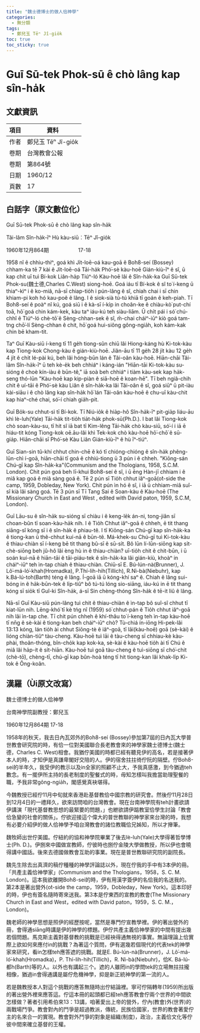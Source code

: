 ```yaml
---
title: "魏士德博士的做人佮神學"
categories:
  - 無分類
tags:
  - 鄭兒玉 Tēⁿ Jî-gio̍k
toc: true
toc_sticky: true
---
```


# Guī Sū-tek Phok-sū ê chò lâng kap sîn-ha̍k

## 文獻資訊

| 項目 | 資料 |
|---|---|
| 作者 | 鄭兒玉 Tēⁿ Jî-gio̍k |
| 卷期 | 台灣教會公報 |
| 卷期 | 第864號 |
| 日期 | 1960/12 |
| 頁數 | 17 |

## 白話字（原文數位化）

Guī Sū-tek Phok-sū ê chò lâng kap sîn-ha̍k

Tâi-lâm Sîn-ha̍k-īⁿ Hù kàu-siū︰Tēⁿ Jî-gio̍k

1960年12月864期                    17-18

1958 nî ê chhiu-thiⁿ, goá khì Ji̍t-loē-oá kau-goā ê Bo͘h8-seí (Bossey) chham-ka tē 7 kài ê Ji̍t-loē-oá Tāi-ha̍k Phó͘-sè kàu-hoē Gián-kiù-īⁿ ê sî, ū kap chi̍t uī tuì Bí-kok Liân-ha̍p Tiúⁿ-ló Kàu-hoē lâi ê Sîn-ha̍k-ka Guī Sū-tek Phok-su(魏士德,Charles C.West) siong-hoē. Goá iáu tī Bí-kok ê sî to͘ í-keng ū thiaⁿ-kìⁿ i ê ko-miâ, nā-sī chiap-tio̍h i pún-lâng ê sî, chiah chai i sī chin khiam-pi koh hó kau-poê ê lâng. I ê siok-sià tú-tú khiā tī goán ê keh-piah. Tī Bo͘h8-seí ê poàⁿ nî kú, goá siū i ê kà-sī í-ki̍p in choân-ke ê chiàu-kò͘ put-chí toā, hō͘ goá chin kám-kek, kàu taⁿ iáu-kú teh siàu-liām. Ū chi̍t pái i só͘ chú-chhî ê Tiúⁿ-ló chè-tō͘ ê Sèng-chhan-sek ê sî, m̄-chai cháiⁿ-iūⁿ kiò goá tam-tng chō͘-lí Sèng-chhan ê chit, hō͘ goá hui-siông gông-ngia̍h, koh kám-kak chin bē kham-tit.

Taⁿ Guī Kàu-siū í-keng tī 11 ge̍h tiong-sûn chiū lâi Hiong-káng hù Ki-tok-kàu kap Tiong-kok Chong-kàu ê gián-kiù-hoē. Jiân-āu tī 11 ge̍h 28 ji̍t kàu 12 ge̍h 4 ji̍t ê chi̍t lé-pài kú, beh lâi hóng-būn lán ê Tâi-oân kàu-hoē. Hiān-chāi Tâi-lâm Sîn-ha̍k-īⁿ ū teh kè-e̍k beh chhiáⁿ i káng-ián "Hiān-tāi Ki-tok-kàu su-sióng ê choè kín-iàu ê būn-tê," iā soà beh chhiáⁿ i tiàm kàu-sek kap ha̍k-seng thó-lūn "Kàu-hoē kap kip-piàn ê siā-hoē ê koan-hē". Tī beh ngiâ-chih chit ê uí-tāi ê Phó͘-sè kàu Liân ê sîn-ha̍k-ka lâi Tâi-oân ê sî, goá siūⁿ ū pit-iàu kài-siāu i ê chò lâng kap sîn-ha̍k hō͘ lán Tâi-oân kàu-hoē ê chu-uī kàu-chit kap hiaⁿ-ché chai, só͘-í chiah gia̍h-pit.

Guī Bo̍k-su chhut-sì tī Bí-kok. Tī Niú-io̍k ê hia̍p-hô Sîn-ha̍k-īⁿ pit-gia̍p liáu-āu khì Iè-luh(Yale) Tāi-ha̍k tit-tio̍h tia̍t-ha̍k phok-sū(Ph.D.). I bat lâi Tiong-kok chò soan-kàu-su, tī hit sî iā bat tī Kim-lêng Tāi-ha̍k chò kàu-siū, só͘-í i iā ē hiáu-tit kóng Tiong-kok oē.āu-lâi khì Tek-kok chò kàu-hoē hō͘-chō͘ ê sū-gia̍p. Hiān-chāi sī Phó͘-sè Kàu Liân Gián-kiù-īⁿ ê hù īⁿ-tiúⁿ.

Guī Sian-sin tû-khí chhut chin-chē ê kó tī chióng-chióng ê sîn-ha̍k phêng-lūn-chì í-goā, hiān-chāi tī goá ê chhiú-tiong ū 3 pún i ê chheh. "Kiōng-sán Chú-gī kap Sîn-ha̍k-ka"(Communism and the Thologians, 1958, S.C.M. London). Chit pún goá beh lī-khui Bo͘h8-seí ê sî, i ū ēng Hàn-jī chhiam i ê miâ kap goá ê miâ sàng goá ê. Tē 2 pún sī Tio̍h chhut iâⁿ-goā(o͘t-side the camp, 1959, Do͘bleday, New York). Chit pún ìn hó ê sî, i iā ū chhiam-miâ suî-sî kià lâi sàng goá. Tē 3 pún sī Tī Tang Sai ê Soan-kàu ê Kàu-hoē (The Missionary Church in East and West , edited with David paton, 1959, S.C.M, London).

Guī Lāu-su ê sîn-ha̍k su-sióng sī chiàu i ê keng-le̍k án-ni, tong-jiân sī choan-bûn tī soan-kàu-ha̍k nih. I ê Tio̍h Chhut iâⁿ-goā ê chheh, ē tit thang siāng-sî kóng sī i ê sîn-ha̍k ê phiau-tê. I tī Kiōng-sán Chú-gī kap sîn-ha̍k-ka ê tiong-kan ū thê-chhut kuí-nā ê būn-tê. Má-khek-su Chú-gī tuì Ki-tok-kàu ê thiau-chiàn sī í-keng bē tit thang bû-sī ê sū-si̍t. Bô lūn lí-lūn-siōng kap si̍t-chè-siōng beh jû-hô lâi èng hù in ê thiau-chiàn? uī-tio̍h chit ê chit-būn, i ū soán kuí-nā ê hiān-tāi ê tāi-piáu-tek ê sîn-ha̍k-ka lâi gián-kiù, khoàⁿ in cháiⁿ-iūⁿ teh ìn-tap chiah ê thiau-chiàn. Chiū-sī E. Bú-lún-nà(Brunner), J. Lô͘-má-ló͘-khah(Hromadka), P.Thí-lih-hih(Tillich), R.Nì-bà(Niebuhr), kap k.Bá-lú-to͘h(Barth) téng ê lâng. Í-goā iā ū kóng-khí saⁿ ê. Chiah ê lâng sui-bóng in ê ha̍k-būn-tek ê li̍p-tiûⁿ bô tú-tú lóng sio-siāng, iáu-kú in ē tit thang kóng sī sio̍k tī Guî-ki Sîn-ha̍k, á-sī Sin chèng-thóng Sîn-ha̍k ê tē-it liû ê lâng.

Nā-sī Guī Kàu-siū pún-lâng tuì chit ê thiau-chiàn ê ìn-tap bô suî-sî chhut tī kiat-lūn nih. Lēng-khó͘ tī kè tńg nî (1959) só͘ chhut-pán ê Tio̍h chhut iâⁿ-goā nih lâi ìn-tap che. Tī chit pún chheh ê khí-thâu to͘ í-keng teh ìn-tap kàu-hoē tī nn̄g ê sè-kài ê tiong-kan beh cháiⁿ-iūⁿ chò? Tù-chiá ín-iōng Hi-pek-lâi 13:13 kóng, lán tio̍h ài chhut Siōng-tè ê iâⁿ-goā, tī lāi(kàu-hoē) goā (sè-kài) ê lióng chiàn-tiûⁿ tàu-cheng. Kàu-hoē tuì lāi ê tàu-cheng sī chhiau-kè kàu-phài, thoân-thóng, bîn-cho̍k kap kok-ka, sè-kài ê kàu-hoē tio̍h ài tī Chú ê miâ lâi ha̍p-it ê si̍t-hiān. Kàu-hoē tuì goā tàu-cheng ê tuì-siōng sī chó͘-chit (chè-tō͘), chèng-tī, chú-gī kap bûn-hoà téng tī hit tiong-kan lâi khak-li̍p Ki-tok ê Ông-koân.

## 漢羅（Ùi原文改寫）

魏士德博士的做人佮神學

台南神學院副教授：鄭兒玉

1960年12月864期 17-18

1958年的秋天，我去日內瓦郊外的Bo͘h8-seí (Bossey)參加第7屆的日內瓦大學普世教會研究院的時，有佮一位對美國聯合長老教會來的神學家魏士德博士(魏士德，Charles C. West)相會。我猶佇美國的時都已經有聽見伊的高名，若是接著伊本人的時，才知伊是真謙卑閣好交陪的人。伊的宿舍拄拄徛佇阮的隔壁。佇Bo͘h8-seí的半年久，我受伊的教示以及in全家的照顧不止大，予我真感激，到今猶過teh數念。有一擺伊所主持的長老制度的聖餐式的時，毋知怎樣叫我擔當助理聖餐的職，予我非常gông-ngia̍h，閣感覺真袂堪得。

今魏教授已經佇11月中旬就來香港赴基督教佮中國宗教的研究會。然後佇11月28日到12月4日的一禮拜久，欲來訪問咱的台灣教會。現在台南神學院有teh計畫欲請伊講演「現代基督教思想的最緊要的問題，」也紲欲請伊踮教室佮學生討論「教會佮急變的社會的關係」。佇欲迎接這个偉大的普世教聯的神學家來台灣的時，我想有必要介紹伊的做人佮神學予咱台灣教會的諸位教職佮兄姊知，所以才攑筆。

魏牧師出世佇美國。佇紐約的協和神學院畢業了後去Iè-luh(Yale)大學得著哲學博士(Ph. D.)。伊捌來中國做宣教師，佇彼時也捌佇金陵大學做教授，所以伊也會曉得講中國話。後來去德國做教會互助的事業。現在是普世教聯研究院的副院長。

魏先生除去出真濟的稿佇種種的神學評論誌以外，現在佇我的手中有3本伊的冊。「共產主義佮神學家」(Communism and the Thologians，1958，S. C. M. London)。這本我欲離開Bo͘h8-seí的時，伊有用漢字簽伊的名佮我的名送我的。第2本是著出營外(o͘t-side the camp，1959，Do͘bleday，New York)。這本印好的時，伊也有簽名隨時寄來送我。第3本是佇東西的宣教的教會(The Missionary Church in East and West，edited with David paton，1959，S. C. M.，London)。

魏老師的神學思想是照伊的經歷按呢，當然是專門佇宣教學裡。伊的著出營外的冊，會得通siāng時講是伊的神學的標題。伊佇共產主義佮神學家的中間有提出幾若個問題。馬克斯主義對基督教的挑戰是已經袂得通無視的事實。無論理論上佮實際上欲如何來應付in的挑戰？為著這个質問，伊有選幾若個現代的代表tek的神學家來研究，看in怎樣teh應答遮的挑戰。就是E. Bú-lún-nà(Brunner)，J. Lô͘-má-ló͘-khah(Hromadka)，P. Thí-lih-hih(Tillich)，R. Nì-bà(Niebuhr)，佮K. Bá-lú-都h(Barth)等的人。以外也有講起三个。遮的人雖罔in的學問tek的立場無拄拄攏相像，猶過in會得通講是屬佇危機神學，抑是新正統神學的第一流的人。

若是魏教授本人對這个挑戰的應答無隨時出佇結論裡。寧可佇隔轉年(1959)所出版的著出營外裡來應答這。佇這本冊的起頭都已經teh應答教會佇兩个世界的中間欲怎樣做？著者引用希伯來13：13講，咱著愛出上帝的營外，佇內(教會)外(世界)的兩戰場鬥爭。教會對內的鬥爭是超過教派，傳統，民族佮國家，世界的教會著愛佇主的名來合一的實現。教會對外鬥爭的對象是組織(制度)，政治，主義佮文化等佇彼中間來確立基督的王權。
